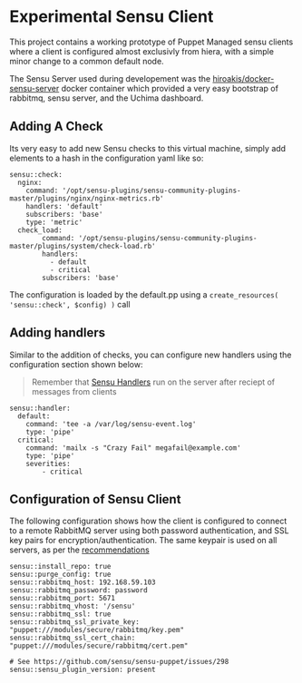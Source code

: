 # Experimental Sensu Client

This project contains a working prototype of Puppet Managed sensu clients where
a client is configured almost exclusivly from hiera, with a simple minor change 
to a common default node.

The Sensu Server used during developement was the [hiroakis/docker-sensu-server](https://github.com/hiroakis/docker-sensu-server)
docker container which provided a very easy bootstrap of rabbitmq, sensu server, and the Uchima dashboard.

    
## Adding A Check

Its very easy to add new Sensu checks to this virtual machine, simply add elements to a hash
in the configuration yaml like so:

    sensu::check:
      nginx:
        command: '/opt/sensu-plugins/sensu-community-plugins-master/plugins/nginx/nginx-metrics.rb'
        handlers: 'default'
        subscribers: 'base'
        type: 'metric'
      check_load:
		    command: '/opt/sensu-plugins/sensu-community-plugins-master/plugins/system/check-load.rb'
		    handlers: 
		      - default
		      - critical
		    subscribers: 'base'

The configuration is loaded by the default.pp using a ```create_resources( 'sensu::check', $config) )``` call

## Adding handlers

Similar to the addition of checks, you can configure new handlers using the configuration section shown below:

> Remember that [Sensu Handlers](http://sensuapp.org/docs/0.11/adding_a_handler) run on the server 
> after reciept of messages from clients

    sensu::handler:
      default:
        command: 'tee -a /var/log/sensu-event.log'
        type: 'pipe'
      critical:
        command: 'mailx -s "Crazy Fail" megafail@example.com'
        type: 'pipe'
        severities: 
	        - critical


## Configuration of Sensu Client

The following configuration shows how the client is configured to connect to a remote RabbitMQ server using
both password authentication, and SSL key pairs for encryption/authentication. The same keypair is used 
on all servers, as per the [recommendations](http://sensuapp.org/docs/0.11/ssl)

    sensu::install_repo: true
    sensu::purge_config: true
    sensu::rabbitmq_host: 192.168.59.103
    sensu::rabbitmq_password: password
    sensu::rabbitmq_port: 5671
    sensu::rabbitmq_vhost: '/sensu'
    sensu::rabbitmq_ssl: true
    sensu::rabbitmq_ssl_private_key: "puppet:///modules/secure/rabbitmq/key.pem"
    sensu::rabbitmq_ssl_cert_chain:  "puppet:///modules/secure/rabbitmq/cert.pem"

    # See https://github.com/sensu/sensu-puppet/issues/298
    sensu::sensu_plugin_version: present

